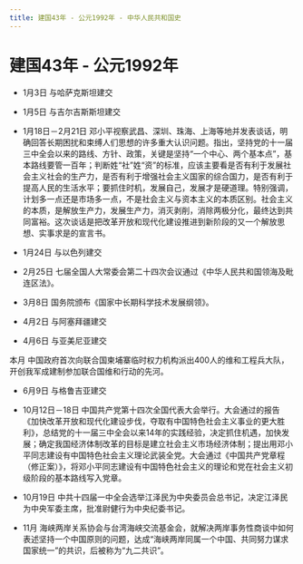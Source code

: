 ```yaml
---
title: 建国43年 - 公元1992年 - 中华人民共和国史
---
```


# 建国43年 - 公元1992年

+ 1月3日 与哈萨克斯坦建交

+ 1月5日 与吉尔吉斯斯坦建交

+ 1月18日－2月21日 邓小平视察武昌、深圳、珠海、上海等地并发表谈话，明确回答长期困扰和束缚人们思想的许多重大认识问题。指出，坚持党的十一届三中全会以来的路线、方针、政策，关键是坚持“一个中心、两个基本点”，基本路线要管一百年；判断姓“社”姓“资”的标准，应该主要看是否有利于发展社会主义社会的生产力，是否有利于增强社会主义国家的综合国力，是否有利于提高人民的生活水平；要抓住时机，发展自己，发展才是硬道理。特别强调，计划多一点还是市场多一点，不是社会主义与资本主义的本质区别。社会主义的本质，是解放生产力，发展生产力，消灭剥削，消除两极分化，最终达到共同富裕。这次谈话是把改革开放和现代化建设推进到新阶段的又一个解放思想、实事求是的宣言书。

+ 1月24日 与以色列建交

+ 2月25日 七届全国人大常委会第二十四次会议通过《中华人民共和国领海及毗连区法》。

+ 3月8日 国务院颁布《国家中长期科学技术发展纲领》。

+ 4月2日 与阿塞拜疆建交

+ 4月6日 与亚美尼亚建交

本月 中国政府首次向联合国柬埔寨临时权力机构派出400人的维和工程兵大队，开创我军成建制参加联合国维和行动的先河。

+ 6月9日 与格鲁吉亚建交

+ 10月12日－18日 中国共产党第十四次全国代表大会举行。大会通过的报告《加快改革开放和现代化建设步伐，夺取有中国特色社会主义事业的更大胜利》，总结党的十一届三中全会以来14年的实践经验，决定抓住机遇，加快发展；确定我国经济体制改革的目标是建立社会主义市场经济体制；提出用邓小平同志建设有中国特色社会主义理论武装全党。大会通过《中国共产党章程（修正案）》，将邓小平同志建设有中国特色社会主义的理论和党在社会主义初级阶段的基本路线写入党章。

+ 10月19日 中共十四届一中全会选举江泽民为中央委员会总书记，决定江泽民为中央军委主席，批准尉健行为中央纪委书记。

+ 11月 海峡两岸关系协会与台湾海峡交流基金会，就解决两岸事务性商谈中如何表述坚持一个中国原则的问题，达成“海峡两岸同属一个中国、共同努力谋求国家统一”的共识，后被称为“九二共识”。